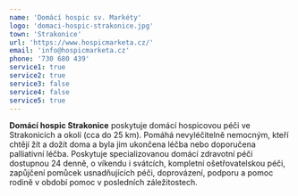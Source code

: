 ```yaml
---
name: 'Domácí hospic sv. Markéty'
logo: 'domaci-hospic-strakonice.jpg'
town: 'Strakonice'
url: 'https://www.hospicmarketa.cz/'
email: 'info@hospicmarketa.cz'
phone: '730 680 439'
service1: true
service2: true
service3: false
service4: false
service5: true
---
```


**Domácí hospic Strakonice** poskytuje domácí hospicovou péči ve Strakonicích a okolí (cca do 25 km). Pomáhá nevyléčitelně nemocným, kteří chtějí žít a dožít doma a byla jim ukončena léčba nebo doporučena palliativní léčba. Poskytuje specializovanou domácí zdravotní péči dostupnou 24 denně, o víkendu i svátcích, kompletní ošetřovatelskou péči, zapůjčení pomůcek usnadňujících péči, doprovázení, podporu a pomoc rodině v období pomoc v posledních záležitostech.
